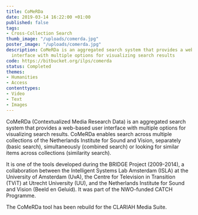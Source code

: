 ```yaml
---
title: CoMeRDa
date: 2019-03-14 16:22:00 +01:00
published: false
tags:
- Cross-Collection Search
thumb_image: "/uploads/comerda.jpg"
poster_image: "/uploads/comerda.jpg"
description: CoMeRDa is an aggregated search system that provides a web-based user
  interface with multiple options for visualizing search results
code: https://bitbucket.org/ilps/comerda
status: Completed
themes:
- Humanities
- Access
contenttypes:
- Video
- Text
- Images
---
```


CoMeRDa (Contextualized Media Research Data) is an aggregated search system that provides a web-based user interface with multiple options for visualizing search results. CoMeRDa enables search across multiple collections of the Netherlands Institute for Sound and Vision, separately (basic search), simultaneously (combined search) or looking for similar items across collections (similarity search).

It is one of the tools developed during the BRIDGE Project (2009-2014), a collaboration between the Intelligent Systems Lab Amsterdam (ISLA) at the University of Amsterdam (UvA), the Centre for Television in Transition (TViT) at Utrecht University (UU), and the Netherlands Institute for Sound and Vision (Beeld en Geluid). It was part of the NWO-funded CATCH Programme.

The CoMeRDa tool has been rebuild for the CLARIAH Media Suite.